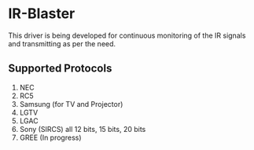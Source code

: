 # IR-Blaster
This driver is being developed for continuous monitoring of the IR signals and transmitting as per the need.

## Supported Protocols
1. NEC  
2. RC5
3. Samsung (for TV and Projector)
4. LGTV 
5. LGAC 
6. Sony (SIRCS) all 12 bits, 15 bits, 20 bits
7. GREE (In progress)